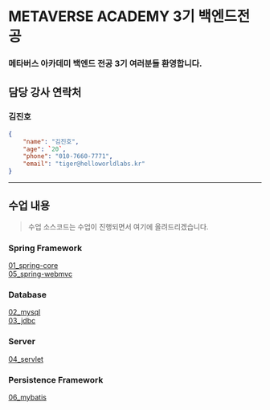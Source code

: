 # METAVERSE ACADEMY 3기 백엔드전공
### 메타버스 아카데미 백엔드 전공 3기 여러분들 환영합니다.

## 담당 강사 연락처
### 김진호
```json
{
    "name": "김진호",
    "age": `20`,
    "phone": "010-7660-7771",
    "email": "tiger@helloworldlabs.kr"
}
```
---
## 수업 내용
> 수업 소스코드는 수업이 진행되면서 여기에 올려드리겠습니다.

### Spring Framework
[01_spring-core](https://github.com/20230617-MTVS-3rd-Backend/01_spring-core)<br>
[05_spring-webmvc](https://github.com/20230617-MTVS-3rd-Backend/05_spring-webmvc)

### Database
[02_mysql](https://github.com/20230617-MTVS-3rd-Backend/02_mysql)<br>
[03_jdbc](https://github.com/20230617-MTVS-3rd-Backend/03_jdbc)<br>

### Server
[04_servlet](https://github.com/20230617-MTVS-3rd-Backend/04_servlet)

### Persistence Framework
[06_mybatis](https://github.com/20230617-MTVS-3rd-Backend/06_mybatis)
